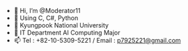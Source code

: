 - 👋 Hi, I’m @Moderator11
- 👀 Using C, C#, Python
- 🌱 Kyungpook National University
- 💞️ IT Department AI Computing Major
- 📫 Tel : +82-10-5309-5221 / Email : p7925221@gmail.com

<!---
Moderator11/Moderator11 is a ✨ special ✨ repository because its `README.md` (this file) appears on your GitHub profile.
You can click the Preview link to take a look at your changes.
--->

